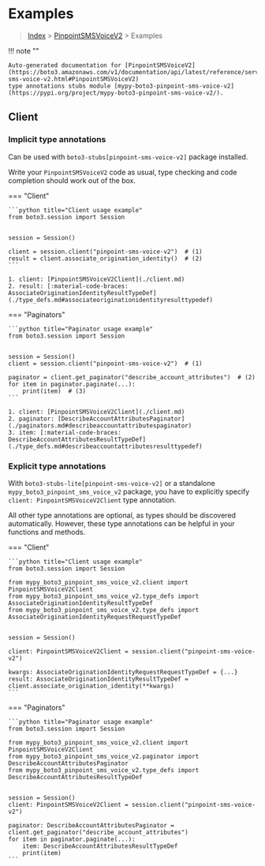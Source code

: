 # Examples

> [Index](../README.md) > [PinpointSMSVoiceV2](./README.md) > Examples

!!! note ""

    Auto-generated documentation for [PinpointSMSVoiceV2](https://boto3.amazonaws.com/v1/documentation/api/latest/reference/services/pinpoint-sms-voice-v2.html#PinpointSMSVoiceV2)
    type annotations stubs module [mypy-boto3-pinpoint-sms-voice-v2](https://pypi.org/project/mypy-boto3-pinpoint-sms-voice-v2/).

## Client

### Implicit type annotations

Can be used with `boto3-stubs[pinpoint-sms-voice-v2]` package installed.

Write your `PinpointSMSVoiceV2` code as usual,
type checking and code completion should work out of the box.


=== "Client"

    ```python title="Client usage example"
    from boto3.session import Session


    session = Session()

    client = session.client("pinpoint-sms-voice-v2")  # (1)
    result = client.associate_origination_identity()  # (2)
    ```

    1. client: [PinpointSMSVoiceV2Client](./client.md)
    2. result: [:material-code-braces: AssociateOriginationIdentityResultTypeDef](./type_defs.md#associateoriginationidentityresulttypedef) 



=== "Paginators"

    ```python title="Paginator usage example"
    from boto3.session import Session


    session = Session()
    client = session.client("pinpoint-sms-voice-v2")  # (1)

    paginator = client.get_paginator("describe_account_attributes")  # (2)
    for item in paginator.paginate(...):
        print(item)  # (3)
    ```

    1. client: [PinpointSMSVoiceV2Client](./client.md)
    2. paginator: [DescribeAccountAttributesPaginator](./paginators.md#describeaccountattributespaginator)
    3. item: [:material-code-braces: DescribeAccountAttributesResultTypeDef](./type_defs.md#describeaccountattributesresulttypedef) 




### Explicit type annotations

With `boto3-stubs-lite[pinpoint-sms-voice-v2]`
or a standalone `mypy_boto3_pinpoint_sms_voice_v2` package, you have to explicitly specify `client: PinpointSMSVoiceV2Client` type annotation.

All other type annotations are optional, as types should be discovered automatically.
However, these type annotations can be helpful in your functions and methods.


=== "Client"

    ```python title="Client usage example"
    from boto3.session import Session

    from mypy_boto3_pinpoint_sms_voice_v2.client import PinpointSMSVoiceV2Client
    from mypy_boto3_pinpoint_sms_voice_v2.type_defs import AssociateOriginationIdentityResultTypeDef
    from mypy_boto3_pinpoint_sms_voice_v2.type_defs import AssociateOriginationIdentityRequestRequestTypeDef


    session = Session()

    client: PinpointSMSVoiceV2Client = session.client("pinpoint-sms-voice-v2")

    kwargs: AssociateOriginationIdentityRequestRequestTypeDef = {...}
    result: AssociateOriginationIdentityResultTypeDef = client.associate_origination_identity(**kwargs)
    ```



=== "Paginators"

    ```python title="Paginator usage example"
    from boto3.session import Session

    from mypy_boto3_pinpoint_sms_voice_v2.client import PinpointSMSVoiceV2Client
    from mypy_boto3_pinpoint_sms_voice_v2.paginator import DescribeAccountAttributesPaginator
    from mypy_boto3_pinpoint_sms_voice_v2.type_defs import DescribeAccountAttributesResultTypeDef


    session = Session()
    client: PinpointSMSVoiceV2Client = session.client("pinpoint-sms-voice-v2")

    paginator: DescribeAccountAttributesPaginator = client.get_paginator("describe_account_attributes")
    for item in paginator.paginate(...):
        item: DescribeAccountAttributesResultTypeDef
        print(item)
    ```




